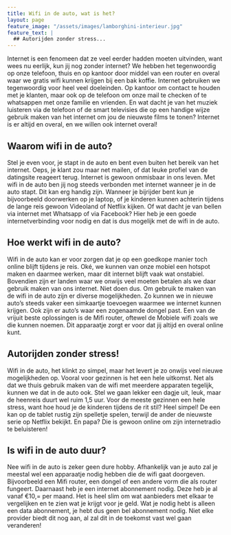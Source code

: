 ```yaml
---
title: Wifi in de auto, wat is het?
layout: page
feature_image: "/assets/images/lamborghini-interieur.jpg"
feature_text: |
  ## Autorijden zonder stress...
---
```


Internet is een fenomeen dat ze veel eerder hadden moeten uitvinden, want wees nu eerlijk, kun jij nog zonder internet? We hebben het tegenwoordig op onze telefoon, thuis en op kantoor door middel van een router en overal waar we gratis wifi kunnen krijgen bij een bak koffie. Internet gebruiken we tegenwoordig voor heel veel doeleinden. Op kantoor om contact te houden met je klanten, maar ook op de telefoon om onze mail te checken of te whatsappen met onze familie en vrienden. En wat dacht je van het muziek luisteren via de telefoon of de smart televisies die op een handige wijze gebruik maken van het internet om jou de nieuwste films te tonen? Internet is er altijd en overal, en we willen ook internet overal!

## Waarom wifi in de auto?

Stel je even voor, je stapt in de auto en bent even buiten het bereik van het internet. Oeps, je klant zou maar net mailen, of dat leuke profiel van de datingsite reageert terug. Internet is gewoon onmisbaar in ons leven. Met wifi in de auto ben jij nog steeds verbonden met internet wanneer je in de auto stapt. Dit kan erg handig zijn.  Wanneer je bijrijder bent kun je bijvoorbeeld doorwerken op je laptop, of je kinderen kunnen achterin tijdens de lange reis gewoon Videoland of Netflix kijken. Of wat dacht je van bellen via internet met Whatsapp of via Facebook? Hier heb je een goede internetverbinding voor nodig en dat is dus mogelijk met de wifi in de auto.

## Hoe werkt wifi in de auto?

Wifi in de auto kan er voor zorgen dat je op een goedkope manier toch online blijft tijdens je reis. Oké, we kunnen van onze mobiel een hotspot maken en daarmee werken, maar dit internet blijft vaak wat onstabiel. Bovendien zijn er landen waar we onwijs veel moeten betalen als we daar gebruik maken van ons internet. Niet doen dus. Om gebruik te maken van de wifi in de auto zijn er diverse mogelijkheden. Zo kunnen we in nieuwe auto’s steeds vaker een simkaartje toevoegen waarmee we internet kunnen krijgen. Ook zijn er auto’s waar een zogenaamde dongel past. Een van de vrijuit beste oplossingen is de Mifi router, oftewel de Mobiele wifi zoals we die kunnen noemen. Dit apparaatje zorgt er voor dat jij altijd en overal online kunt.

## Autorijden zonder stress!

Wifi in de auto, het klinkt zo simpel, maar het levert je zo onwijs veel nieuwe mogelijkheden op. Vooral voor gezinnen is het een hele uitkomst. Net als dat we thuis gebruik maken van de wifi met meerdere apparaten tegelijk, kunnen we dat in de auto ook. Stel we gaan lekker een dagje uit, leuk, maar de heenreis duurt wel ruim 1,5 uur. Voor de meeste gezinnen een hele stress, want hoe houd je de kinderen tijdens de rit stil? Heel simpel! De een kan op de tablet rustig zijn spelletje spelen, terwijl de ander de nieuwste serie op Netflix bekijkt. En papa? Die is gewoon online om zijn internetradio te beluisteren!

## Is wifi in de auto duur?

Nee wifi in de auto is zeker geen dure hobby. Afhankelijk van je auto zal je meestal wel een apparaatje nodig hebben die de wifi gaat doorgeven. Bijvoorbeeld een Mifi router, een dongel of een andere vorm die als router fungeert. Daarnaast heb je een internet abonnement nodig. Deze heb je al vanaf €10,= per maand. Het is heel slim om wat aanbieders met elkaar te vergelijken en te zien wat je krijgt voor je geld. Wat je nodig hebt is alleen een data abonnement, je hebt dus geen bel abonnement nodig. Niet elke provider biedt dit nog aan, al zal dit in de toekomst vast wel gaan veranderen!

